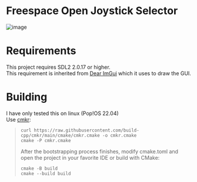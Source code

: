 # Freespace Open Joystick Selector
![image](https://user-images.githubusercontent.com/4577144/179551425-a5c1424f-732e-42fb-825d-7f6af6028360.png)

# Requirements

This project requires SDL2 2.0.17 or higher.  
This requirement is inherited from [Dear ImGui](https://github.com/ocornut/imgui) which it uses to draw the GUI.

# Building

I have only tested this on linux (Pop!OS 22.04)  
Use [cmkr](https://cmkr.build/): 
> ```
> curl https://raw.githubusercontent.com/build-cpp/cmkr/main/cmake/cmkr.cmake -o cmkr.cmake
> cmake -P cmkr.cmake
> ```
> 
> After the bootstrapping process finishes, modify cmake.toml and open the project in your favorite IDE or build with CMake:
> ```
> cmake -B build
> cmake --build build
> ```

